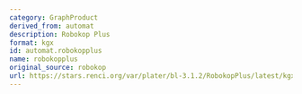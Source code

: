 ```yaml
---
category: GraphProduct
derived_from: automat
description: Robokop Plus
format: kgx
id: automat.robokopplus
name: robokopplus
original_source: robokop
url: https://stars.renci.org/var/plater/bl-3.1.2/RobokopPlus/latest/kgx_files
---
```

